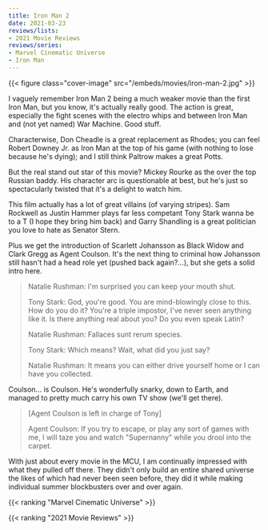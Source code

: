 ```yaml
---
title: Iron Man 2
date: 2021-03-23
reviews/lists:
- 2021 Movie Reviews
reviews/series:
- Marvel Cinematic Universe
- Iron Man
---
```

{{< figure class="cover-image" src="/embeds/movies/iron-man-2.jpg" >}}

I vaguely remember Iron Man 2 being a much weaker movie than the first Iron Man, but you know, it's actually really good. The action is great, especially the fight scenes with the electro whips and between Iron Man and (not yet named) War Machine. Good stuff. 

Characterwise, Don Cheadle is a great replacement as Rhodes; you can feel Robert Downey Jr. as Iron Man at the top of his game (with nothing to lose <spoiler>because he's dying</spoiler>); and I still think Paltrow makes a great Potts. 

But the real stand out star of this movie? Mickey Rourke as the over the top Russian baddy. His character arc is questionable at best, but he's just so spectacularly twisted that it's a delight to watch him. 

This film actually has a lot of great villains (of varying stripes). Sam Rockwell as Justin Hammer plays far less competant Tony Stark wanna be to a T (I hope they bring him back) and Garry Shandling is a great politician you love to hate as Senator Stern. 

Plus we get the introduction of Scarlett Johansson as Black Widow and Clark Gregg as Agent Coulson. It's the next thing to criminal how Johansson still hasn't had a head role yet (pushed back again?...), but she gets a solid intro here.

> Natalie Rushman: I'm surprised you can keep your mouth shut.
> 
> Tony Stark: God, you're good. You are mind-blowingly close to this. How do you do it? You're a triple impostor, I've never seen anything like it. Is there anything real about you? Do you even speak Latin?
> 
> Natalie Rushman: Fallaces sunt rerum species.
> 
> Tony Stark: Which means? Wait, what did you just say?
> 
> Natalie Rushman: It means you can either drive yourself home or I can have you collected.

Coulson... is Coulson. He's wonderfully snarky, down to Earth, and managed to pretty much carry his own TV show (we'll get there). 

> [Agent Coulson is left in charge of Tony]
> 
> Agent Coulson: If you try to escape, or play any sort of games with me, I will taze you and watch "Supernanny" while you drool into the carpet.

With just about every movie in the MCU, I am continually impressed with what they pulled off there. They didn't only build an entire shared universe the likes of which had never been seen before, they did it while making individual summer blockbusters over and over again. 

{{< ranking "Marvel Cinematic Universe" >}}

{{< ranking "2021 Movie Reviews" >}}
